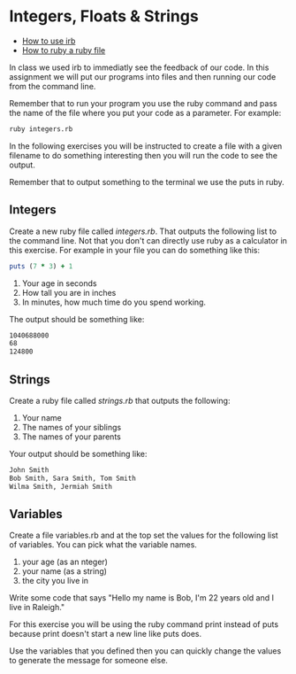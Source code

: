 # Integers, Floats & Strings

- [How to use irb](https://www.youtube.com/watch?v=lVpE4YbUz8Q)
- [How to ruby a ruby file](http://youtu.be/V3ynQciE2ag)

In class we used irb to immediatly see the feedback of our code. In this assignment we will put our programs into files and then running our code from the command line.

Remember that to run your program you use the ruby command and pass the name of the file where you put your code as a parameter. For example:

```bash
ruby integers.rb
```
In the following exercises you will be instructed to create a file with a given filename to do something interesting then you will run the code to see the output.

Remember that to output something to the terminal we use the puts in ruby.

## Integers

Create a new ruby file called *integers.rb*. That outputs the following list to the command line. Not that you don't can directly use ruby as a calculator in this exercise. For example in your file you can do something like this:

```ruby
puts (7 * 3) + 1
```
1. Your age in seconds
2. How tall you are in inches
3. In minutes, how much time do you spend working.

The output should be something like:

```bash
1040688000
68
124800
```

## Strings

Create a ruby file called *strings.rb* that outputs the following:

1. Your name
2. The names of your siblings
3. The names of your parents

Your output should be something like:

```bash
John Smith
Bob Smith, Sara Smith, Tom Smith
Wilma Smith, Jermiah Smith
```

## Variables

Create a file variables.rb and at the top set the values for the following list of variables. You can pick what the variable names.

1. your age (as an nteger)
2. your name (as a string)
3. the city you live in

Write some code that says "Hello my name is Bob, I'm 22 years old and I live in Raleigh."

For this exercise you will be using the ruby command print instead of puts because print doesn't start a new line like puts does.

Use the variables that you defined then you can quickly change the values to generate the message for someone else.
